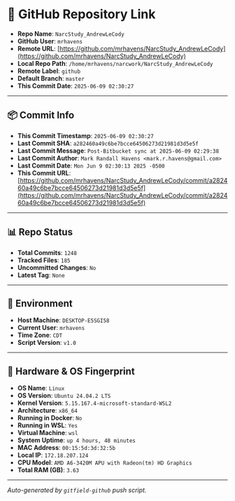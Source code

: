 # 🔗 GitHub Repository Link

- **Repo Name**: `NarcStudy_AndrewLeCody`
- **GitHub User**: `mrhavens`
- **Remote URL**: [https://github.com/mrhavens/NarcStudy_AndrewLeCody](https://github.com/mrhavens/NarcStudy_AndrewLeCody)
- **Local Repo Path**: `/home/mrhavens/narcwork/NarcStudy_AndrewLeCody`
- **Remote Label**: `github`
- **Default Branch**: `master`
- **This Commit Date**: `2025-06-09 02:30:27`

---

## 📦 Commit Info

- **This Commit Timestamp**: `2025-06-09 02:30:27`
- **Last Commit SHA**: `a282460a49c6be7bcce64506273d21981d3d5e5f`
- **Last Commit Message**: `Post-Bitbucket sync at 2025-06-09 02:29:38`
- **Last Commit Author**: `Mark Randall Havens <mark.r.havens@gmail.com>`
- **Last Commit Date**: `Mon Jun 9 02:30:13 2025 -0500`
- **This Commit URL**: [https://github.com/mrhavens/NarcStudy_AndrewLeCody/commit/a282460a49c6be7bcce64506273d21981d3d5e5f](https://github.com/mrhavens/NarcStudy_AndrewLeCody/commit/a282460a49c6be7bcce64506273d21981d3d5e5f)

---

## 📊 Repo Status

- **Total Commits**: `1248`
- **Tracked Files**: `185`
- **Uncommitted Changes**: `No`
- **Latest Tag**: `None`

---

## 🧭 Environment

- **Host Machine**: `DESKTOP-E5SGI58`
- **Current User**: `mrhavens`
- **Time Zone**: `CDT`
- **Script Version**: `v1.0`

---

## 🧬 Hardware & OS Fingerprint

- **OS Name**: `Linux`
- **OS Version**: `Ubuntu 24.04.2 LTS`
- **Kernel Version**: `5.15.167.4-microsoft-standard-WSL2`
- **Architecture**: `x86_64`
- **Running in Docker**: `No`
- **Running in WSL**: `Yes`
- **Virtual Machine**: `wsl`
- **System Uptime**: `up 4 hours, 48 minutes`
- **MAC Address**: `00:15:5d:3d:32:5b`
- **Local IP**: `172.18.207.124`
- **CPU Model**: `AMD A6-3420M APU with Radeon(tm) HD Graphics`
- **Total RAM (GB)**: `3.63`

---

_Auto-generated by `gitfield-github` push script._
